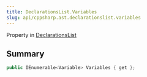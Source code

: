 ```yaml
---
title: DeclarationsList.Variables
slug: api/cppsharp.ast.declarationslist.variables
---
```

Property in [DeclarationsList](/api/cppsharp/ast/declarationslist)

## Summary



```csharp
public IEnumerable<Variable> Variables { get };
```

